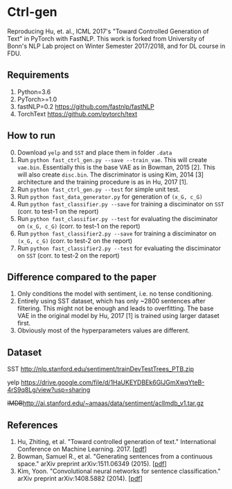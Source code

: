 # Ctrl-gen
Reproducing Hu, et. al., ICML 2017's "Toward Controlled Generation of Text" in PyTorch with FastNLP.
This work is forked from University of Bonn's NLP Lab project on Winter Semester 2017/2018,
and for DL course in FDU.


## Requirements
1. Python=3.6
2. PyTorch>=1.0
3. fastNLP=0.2 <https://github.com/fastnlp/fastNLP>
4. TorchText <https://github.com/pytorch/text>


## How to run
0. Download `yelp` and `SST` and place them in folder `.data`
1. Run `python fast_ctrl_gen.py --save --train_vae`. This will create `vae.bin`. Essentially this is the base VAE as in Bowman, 2015 [2]. This will also create `disc.bin`. The discriminator is using Kim, 2014 [3] architecture and the training procedure is as in Hu, 2017 [1].
2. Run `python fast_ctrl_gen.py --test` for simple unit test.
3. Run `python fast_data_generator.py` for generation of `(x_G, c_G)`
4. Run `python fast_classifier.py --save` for training a disciminator on `SST` (corr. to test-1 on the report)
5. Run `python fast_classifier.py --test` for evaluating the disciminator on `(x_G, c_G)` (corr. to test-1 on the report)
6. Run `python fast_classifier2.py --save` for training a disciminator on `(x_G, c_G)` (corr. to test-2 on the report)
7. Run `python fast_classifier2.py --test` for evaluating the disciminator on `SST` (corr. to test-2 on the report)

## Difference compared to the paper
1. Only conditions the model with sentiment, i.e. no tense conditioning.
2. Entirely using SST dataset, which has only ~2800 sentences after filtering. This might not be enough and leads to overfitting. The base VAE in the original model by Hu, 2017 [1] is trained using larger dataset first.
3. Obviously most of the hyperparameters values are different.


## Dataset

SST <http://nlp.stanford.edu/sentiment/trainDevTestTrees_PTB.zip>

yelp <https://drive.google.com/file/d/1HaUKEYDBEk6GlJGmXwqYteB-4rS9q8Lg/view?usp=sharing>

~~IMDB~~<http://ai.stanford.edu/~amaas/data/sentiment/aclImdb_v1.tar.gz>

## References
1. Hu, Zhiting, et al. "Toward controlled generation of text." International Conference on Machine Learning. 2017. [[pdf](http://proceedings.mlr.press/v70/hu17e/hu17e.pdf)]
2. Bowman, Samuel R., et al. "Generating sentences from a continuous space." arXiv preprint arXiv:1511.06349 (2015). [[pdf](https://arxiv.org/pdf/1511.06349.pdf?utm_campaign=Revue%20newsletter&utm_medium=Newsletter&utm_source=revue)]
3. Kim, Yoon. "Convolutional neural networks for sentence classification." arXiv preprint arXiv:1408.5882 (2014). [[pdf](https://arxiv.org/pdf/1408.5882)]